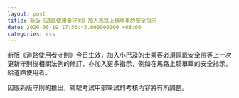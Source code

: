 ```yaml
---
layout: post
title: 新版《道路使用者守則》加入馬路上騎單車的安全指示
date: 2020-06-19 17:56:43.000000000 +08:00
categories: rss
---
```


新版《道路使用者守則》今日生效，加入小巴及的士乘客必須佩戴安全帶等上一次更新守則後相關法例的修訂，亦加入更多指示，例如在馬路上騎單車的安全指示，給道路使用者。

因應新版守則的推出，駕駛考試甲部筆試的考核內容將有所調整。
